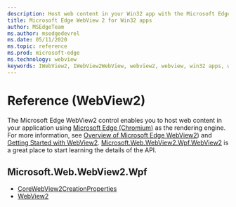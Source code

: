 ```yaml
---
description: Host web content in your Win32 app with the Microsoft Edge WebView 2 control
title: Microsoft Edge WebView 2 for Win32 apps
author: MSEdgeTeam
ms.author: msedgedevrel
ms.date: 05/11/2020
ms.topic: reference
ms.prod: microsoft-edge
ms.technology: webview
keywords: IWebView2, IWebView2WebView, webview2, webview, win32 apps, win32, edge, ICoreWebView2, ICoreWebView2Controller, browser control, edge html
---
```


# Reference (WebView2)  

The Microsoft Edge WebView2 control enables you to host web content in your application using [Microsoft Edge \(Chromium\)](https://www.microsoftedgeinsider.com) as the rendering engine.  For more information, see [Overview of Microsoft Edge WebView2](../../index.md)) and [Getting Started with WebView2](../../gettingstarted/win32.md).  [Microsoft.Web.WebView2.Wpf.WebView2](0-9-514/microsoft-web-webview2-wpf-webview2.md) is a great place to start learning the details of the API.  

## Microsoft.Web.WebView2.Wpf  

*   [CoreWebView2CreationProperties](0-9-514/microsoft-web-webview2-wpf-corewebview2creationproperties.md)
*   [WebView2](0-9-514/microsoft-web-webview2-wpf-webview2.md)
